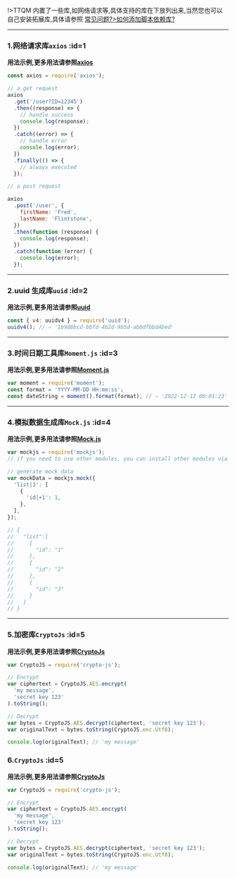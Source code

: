 !>TTQM 内置了一些库,如网络请求等,具体支持的库在下放列出来,当然您也可以自己安装拓展库,具体请参照 [常见问题?>如何添加脚本依赖库?](zh-cn/question/how-to-add-support-modules.md)

---

### 1.网络请求库`axios` :id=1

**用法示例,更多用法请参照[axios](https://www.npmjs.com/package/axios)**

```javascript
const axios = require('axios');

// a get request
axios
  .get('/user?ID=12345')
  .then((response) => {
    // handle success
    console.log(response);
  })
  .catch((error) => {
    // handle error
    console.log(error);
  })
  .finally(() => {
    // always executed
  });

// a post request

axios
  .post('/user', {
    firstName: 'Fred',
    lastName: 'Flintstone',
  })
  .then(function (response) {
    console.log(response);
  })
  .catch(function (error) {
    console.log(error);
  });
```

---

### 2.uuid 生成库`uuid` :id=2

**用法示例,更多用法请参照[uuid](https://www.npmjs.com/package/uuid)**

```javascript
const { v4: uuidv4 } = require('uuid');
uuidv4(); // ⇨ '1b9d6bcd-bbfd-4b2d-9b5d-ab8dfbbd4bed'
```

---

### 3.时间日期工具库`Moment.js` :id=3

**用法示例,更多用法请参照[Moment.js](https://momentjs.com/docs/)**

```javascript
var moment = require('moment');
const format = 'YYYY-MM-DD HH:mm:ss';
const dateString = moment().format(format); // ⇨ '2022-12-12 00:01:23'
```

---

### 4.模拟数据生成库`Mock.js` :id=4

**用法示例,更多用法请参照[Mock.js](https://github.com/nuysoft/Mock/wiki)**

```javascript
var mockjs = require('mockjs');
// if you need to use other modules, you can install other modules via npm, please read the doc: https://doc.ttqm.app/#/en/question/how-to-add-support-modules

// generate mock data
var mockData = mockjs.mock({
  'list|3': [
    {
      'id|+1': 1,
    },
  ],
});

// {
//   "list":[
//     {
//       "id": "1"
//     },
//     {
//       "id": "2"
//     },
//     {
//       "id": "3"
//     }
//   ]
// }
```

---

### 5.加密库`CryptoJs` :id=5

**用法示例,更多用法请参照[CryptoJs](https://cryptojs.gitbook.io/docs/)**

```javascript
var CryptoJS = require('crypto-js');

// Encrypt
var ciphertext = CryptoJS.AES.encrypt(
  'my message',
  'secret key 123'
).toString();

// Decrypt
var bytes = CryptoJS.AES.decrypt(ciphertext, 'secret key 123');
var originalText = bytes.toString(CryptoJS.enc.Utf8);

console.log(originalText); // 'my message'
```

### 6.`CryptoJs` :id=5

**用法示例,更多用法请参照[CryptoJs](https://cryptojs.gitbook.io/docs/)**

```javascript
var CryptoJS = require('crypto-js');

// Encrypt
var ciphertext = CryptoJS.AES.encrypt(
  'my message',
  'secret key 123'
).toString();

// Decrypt
var bytes = CryptoJS.AES.decrypt(ciphertext, 'secret key 123');
var originalText = bytes.toString(CryptoJS.enc.Utf8);

console.log(originalText); // 'my message'
```
